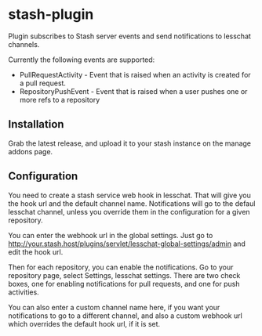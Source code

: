 # stash-plugin

Plugin subscribes to Stash server events and send notifications to 
lesschat channels.

Currently the following events are supported:

* PullRequestActivity - Event that is raised when an activity is created for a pull request.
* RepositoryPushEvent - Event that is raised when a user pushes one or more refs to a repository

## Installation

Grab the latest release, and upload it to your stash instance on 
the manage addons page.

## Configuration

You need to create a stash service web hook in lesschat. That will give you the
hook url and the default channel name. Notifications will go to the
defaul lesschat channel, unless you override them in the configuration for
a given repository.

You can enter the webhook url in the global settings. Just go to
http://your.stash.host/plugins/servlet/lesschat-global-settings/admin and
edit the hook url.

Then for each repository, you can enable the notifications. Go to your
repository page, select Settings, lesschat settings. There are two check boxes,
one for enabling notifications for pull requests, and one for push activities.

You can also enter a custom channel name here, if you want your notifications
to go to a different channel, and also a custom webhook url which overrides
the default hook url, if it is set.


